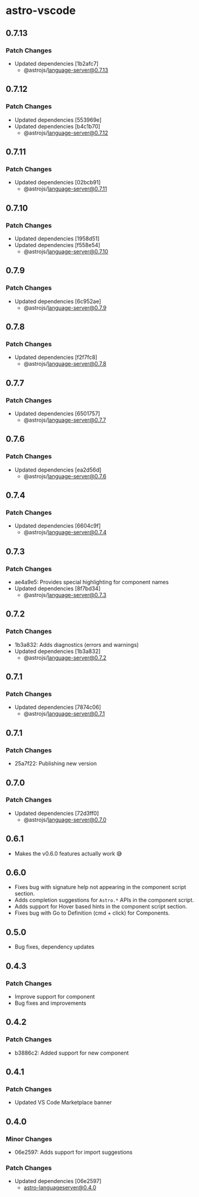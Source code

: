 # astro-vscode

## 0.7.13

### Patch Changes

- Updated dependencies [1b2afc7]
  - @astrojs/language-server@0.7.13

## 0.7.12

### Patch Changes

- Updated dependencies [553969e]
- Updated dependencies [b4c1b70]
  - @astrojs/language-server@0.7.12

## 0.7.11

### Patch Changes

- Updated dependencies [02bcb91]
  - @astrojs/language-server@0.7.11

## 0.7.10

### Patch Changes

- Updated dependencies [1958d51]
- Updated dependencies [f558e54]
  - @astrojs/language-server@0.7.10

## 0.7.9

### Patch Changes

- Updated dependencies [6c952ae]
  - @astrojs/language-server@0.7.9

## 0.7.8

### Patch Changes

- Updated dependencies [f2f7fc8]
  - @astrojs/language-server@0.7.8

## 0.7.7

### Patch Changes

- Updated dependencies [6501757]
  - @astrojs/language-server@0.7.7

## 0.7.6

### Patch Changes

- Updated dependencies [ea2d56d]
  - @astrojs/language-server@0.7.6

## 0.7.4

### Patch Changes

- Updated dependencies [6604c9f]
  - @astrojs/language-server@0.7.4

## 0.7.3

### Patch Changes

- ae4a9e5: Provides special highlighting for component names
- Updated dependencies [8f7bd34]
  - @astrojs/language-server@0.7.3

## 0.7.2

### Patch Changes

- 1b3a832: Adds diagnostics (errors and warnings)
- Updated dependencies [1b3a832]
  - @astrojs/language-server@0.7.2

## 0.7.1

### Patch Changes

- Updated dependencies [7874c06]
  - @astrojs/language-server@0.7.1

## 0.7.1

### Patch Changes

- 25a7f22: Publishing new version

## 0.7.0

### Patch Changes

- Updated dependencies [72d3ff0]
  - @astrojs/language-server@0.7.0

## 0.6.1

- Makes the v0.6.0 features actually work 😅

## 0.6.0

- Fixes bug with signature help not appearing in the component script section.
- Adds completion suggestions for `Astro.*` APIs in the component script.
- Adds support for Hover based hints in the component script section.
- Fixes bug with Go to Definition (cmd + click) for Components.

## 0.5.0

- Bug fixes, dependency updates

## 0.4.3

### Patch Changes

- Improve support for <Markdown> component
- Bug fixes and improvements

## 0.4.2

### Patch Changes

- b3886c2: Added support for new <Markdown> component

## 0.4.1

### Patch Changes

- Updated VS Code Marketplace banner

## 0.4.0

### Minor Changes

- 06e2597: Adds support for import suggestions

### Patch Changes

- Updated dependencies [06e2597]
  - astro-languageserver@0.4.0
